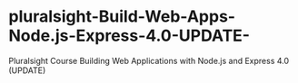 # pluralsight-Build-Web-Apps-Node.js-Express-4.0-UPDATE-
Pluralsight Course Building Web Applications with Node.js and Express 4.0 (UPDATE)

